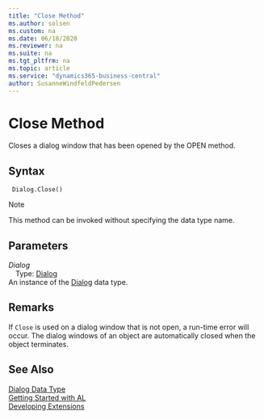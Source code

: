 ```yaml
---
title: "Close Method"
ms.author: solsen
ms.custom: na
ms.date: 06/18/2020
ms.reviewer: na
ms.suite: na
ms.tgt_pltfrm: na
ms.topic: article
ms.service: "dynamics365-business-central"
author: SusanneWindfeldPedersen
---
```

[//]: # (START>DO_NOT_EDIT)
[//]: # (IMPORTANT:Do not edit any of the content between here and the END>DO_NOT_EDIT.)
[//]: # (Any modifications should be made in the .xml files in the ModernDev repo.)
# Close Method
Closes a dialog window that has been opened by the OPEN method.


## Syntax
```
 Dialog.Close()
```
> [!NOTE]  
> This method can be invoked without specifying the data type name.  

## Parameters
*Dialog*  
&emsp;Type: [Dialog](dialog-data-type.md)  
An instance of the [Dialog](dialog-data-type.md) data type.  


[//]: # (IMPORTANT: END>DO_NOT_EDIT)

## Remarks  

If `Close` is used on a dialog window that is not open, a run-time error will occur. The dialog windows of an object are automatically closed when the object terminates. 

## See Also
[Dialog Data Type](dialog-data-type.md)  
[Getting Started with AL](../../devenv-get-started.md)  
[Developing Extensions](../../devenv-dev-overview.md)